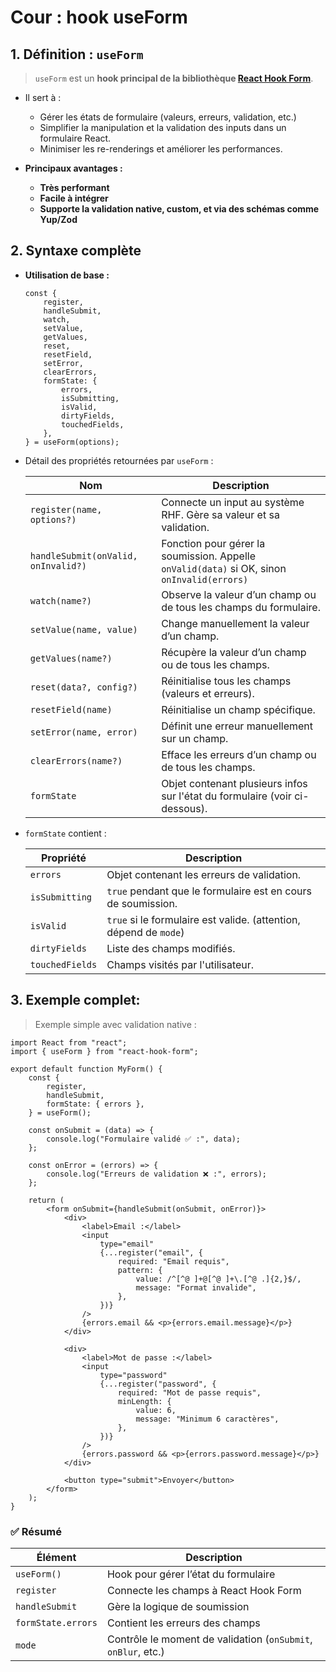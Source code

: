 # Cour : **hook useForm**

## 1. **Définition : `useForm`**

> `useForm` est un **hook principal de la bibliothèque [React Hook Form](https://react-hook-form.com/)**.

-   Il sert à :

    -   Gérer les états de formulaire (valeurs, erreurs, validation, etc.)
    -   Simplifier la manipulation et la validation des inputs dans un formulaire React.
    -   Minimiser les re-renderings et améliorer les performances.

-   **Principaux avantages :**

    -   **Très performant**
    -   **Facile à intégrer**
    -   **Supporte la validation native, custom, et via des schémas comme Yup/Zod**

## 2. Syntaxe complète

-   **Utilisation de base :**

    ```tsx
    const {
    	register,
    	handleSubmit,
    	watch,
    	setValue,
    	getValues,
    	reset,
    	resetField,
    	setError,
    	clearErrors,
    	formState: {
    		errors,
    		isSubmitting,
    		isValid,
    		dirtyFields,
    		touchedFields,
    	},
    } = useForm(options);
    ```

-   Détail des propriétés retournées par `useForm` :

    | Nom                                 | Description                                                                                 |
    | ----------------------------------- | ------------------------------------------------------------------------------------------- |
    | `register(name, options?)`          | Connecte un input au système RHF. Gère sa valeur et sa validation.                          |
    | `handleSubmit(onValid, onInvalid?)` | Fonction pour gérer la soumission. Appelle `onValid(data)` si OK, sinon `onInvalid(errors)` |
    | `watch(name?)`                      | Observe la valeur d’un champ ou de tous les champs du formulaire.                           |
    | `setValue(name, value)`             | Change manuellement la valeur d’un champ.                                                   |
    | `getValues(name?)`                  | Récupère la valeur d’un champ ou de tous les champs.                                        |
    | `reset(data?, config?)`             | Réinitialise tous les champs (valeurs et erreurs).                                          |
    | `resetField(name)`                  | Réinitialise un champ spécifique.                                                           |
    | `setError(name, error)`             | Définit une erreur manuellement sur un champ.                                               |
    | `clearErrors(name?)`                | Efface les erreurs d’un champ ou de tous les champs.                                        |
    | `formState`                         | Objet contenant plusieurs infos sur l'état du formulaire (voir ci-dessous).                 |

-   `formState` contient :

    | Propriété       | Description                                                       |
    | --------------- | ----------------------------------------------------------------- |
    | `errors`        | Objet contenant les erreurs de validation.                        |
    | `isSubmitting`  | `true` pendant que le formulaire est en cours de soumission.      |
    | `isValid`       | `true` si le formulaire est valide. (attention, dépend de `mode`) |
    | `dirtyFields`   | Liste des champs modifiés.                                        |
    | `touchedFields` | Champs visités par l'utilisateur.                                 |

## 3. **Exemple complet:**

> Exemple simple avec validation native :

```tsx
import React from "react";
import { useForm } from "react-hook-form";

export default function MyForm() {
	const {
		register,
		handleSubmit,
		formState: { errors },
	} = useForm();

	const onSubmit = (data) => {
		console.log("Formulaire validé ✅ :", data);
	};

	const onError = (errors) => {
		console.log("Erreurs de validation ❌ :", errors);
	};

	return (
		<form onSubmit={handleSubmit(onSubmit, onError)}>
			<div>
				<label>Email :</label>
				<input
					type="email"
					{...register("email", {
						required: "Email requis",
						pattern: {
							value: /^[^@ ]+@[^@ ]+\.[^@ .]{2,}$/,
							message: "Format invalide",
						},
					})}
				/>
				{errors.email && <p>{errors.email.message}</p>}
			</div>

			<div>
				<label>Mot de passe :</label>
				<input
					type="password"
					{...register("password", {
						required: "Mot de passe requis",
						minLength: {
							value: 6,
							message: "Minimum 6 caractères",
						},
					})}
				/>
				{errors.password && <p>{errors.password.message}</p>}
			</div>

			<button type="submit">Envoyer</button>
		</form>
	);
}
```

### ✅ Résumé

| Élément            | Description                                                   |
| ------------------ | ------------------------------------------------------------- |
| `useForm()`        | Hook pour gérer l’état du formulaire                          |
| `register`         | Connecte les champs à React Hook Form                         |
| `handleSubmit`     | Gère la logique de soumission                                 |
| `formState.errors` | Contient les erreurs des champs                               |
| `mode`             | Contrôle le moment de validation (`onSubmit`, `onBlur`, etc.) |
